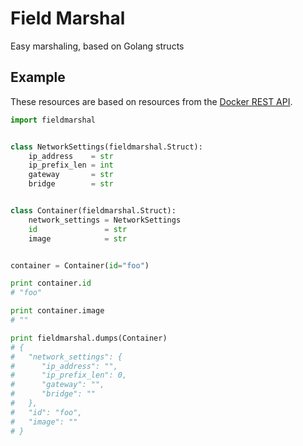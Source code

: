 # Field Marshal

Easy marshaling, based on Golang structs

## Example

These resources are based on resources from the [Docker REST API][docker].

```python
import fieldmarshal


class NetworkSettings(fieldmarshal.Struct):
    ip_address    = str
    ip_prefix_len = int
    gateway       = str
    bridge        = str


class Container(fieldmarshal.Struct):
    network_settings = NetworkSettings
    id               = str
    image            = str


container = Container(id="foo")

print container.id
# "foo"

print container.image
# ""

print fieldmarshal.dumps(Container)
# {
#   "network_settings": {
#      "ip_address": "",
#      "ip_prefix_len": 0,
#      "gateway": "",
#      "bridge": ""
#   },
#   "id": "foo",
#   "image": ""
# }
```

[docker]: http://docs.docker.io/en/latest/api/docker_remote_api_v1.4/#id7
